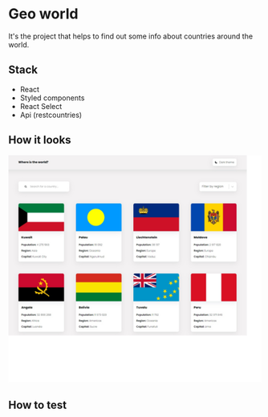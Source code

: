 # Geo world 

It's the project that helps to find out some info about countries around the world.

## Stack
- React
- Styled components
- React Select
- Api (restcountries)

## How it looks
![image](https://github.com/Unleashed97/geo-world/blob/master/docs/countries-homepage.jpg?raw=true)


## How to test
